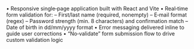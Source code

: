 • Responsive single‑page application built with React and Vite
• Real‑time form validation for:
– First/last name (required, nonempty)
– E‑mail format (regex)
– Password strength (min. 8 characters) and confirmation match
– Date of birth in dd/mm/yyyy format
• Error messaging delivered inline to guide user corrections
• “No‑validate” form submission flow to drive custom validation logic
